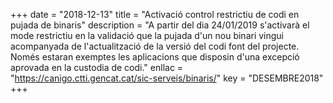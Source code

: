 +++
date        = "2018-12-13"
title       = "Activació control restrictiu de codi en pujada de binaris"
description = "A partir del dia 24/01/2019 s'activarà el mode restrictiu en la validació que la pujada d'un nou binari vingui acompanyada de l'actualització de la versió del codi font del projecte. Només estaran exemptes les aplicacions que disposin d'una excepció aprovada en la custodia de codi."
enllac      = "https://canigo.ctti.gencat.cat/sic-serveis/binaris/"
key         = "DESEMBRE2018"
+++
